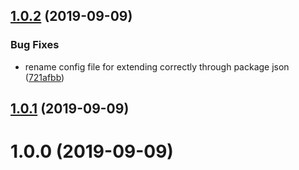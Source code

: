 ## [1.0.2](https://github.com/pascaliske/prettier-config/compare/v1.0.1...v1.0.2) (2019-09-09)


### Bug Fixes

* rename config file for extending correctly through package json ([721afbb](https://github.com/pascaliske/prettier-config/commit/721afbb))



## [1.0.1](https://github.com/pascaliske/prettier-config/compare/v1.0.0...v1.0.1) (2019-09-09)



# 1.0.0 (2019-09-09)




